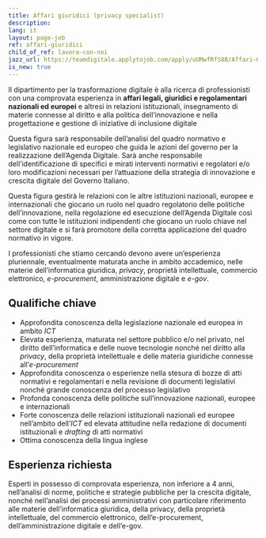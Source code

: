 ```yaml
---
title: Affari giuridici (privacy specialist)
description:
lang: it
layout: page-job
ref: affari-giuridici
child_of_ref: lavora-con-noi
jazz_url: https://teamdigitale.applytojob.com/apply/uUMwfRfS8B/Affari-Giuridici-privacy-Specialist
is_new: true
---
```


Il dipartimento per la trasformazione digitale è alla ricerca di
professionisti con una comprovata esperienza in **affari legali,
giuridici e regolamentari nazionali ed europei** e altresì in relazioni
istituzionali, insegnamento di materie connesse al diritto e alla
politica dell’innovazione e nella progettazione e gestione di iniziative
di inclusione digitale

Questa figura sarà responsabile dell’analisi del quadro normativo e
legislativo nazionale ed europeo che guida le azioni del governo per la
realizzazione dell’Agenda Digitale. Sarà anche responsabile
dell’identificazione di specifici e mirati interventi normativi e
regolatori e/o loro modificazioni necessari per l’attuazione della
strategia di innovazione e crescita digitale del Governo Italiano.

Questa figura gestirà le relazioni con le altre istituzioni nazionali,
europee e internazionali che giocano un ruolo nel quadro regolatorio
delle politiche dell’innovazione, nella regolazione ed esecuzione
dell’Agenda Digitale così come con tutte le istituzioni indipendenti che
giocano un ruolo chiave nel settore digitale e si farà promotore della
corretta applicazione del quadro normativo in vigore.

I professionisti che stiamo cercando devono avere un’esperienza
pluriennale, eventualmente maturata anche in ambito accademico, nelle
materie dell’informatica giuridica, *privacy*, proprietà intellettuale,
commercio elettronico, *e-procurement*, amministrazione digitale e
*e-gov*.

## Qualifiche chiave

-   Approfondita conoscenza della legislazione nazionale ed europea in
    ambito *ICT*
-   Elevata esperienza, maturata nel settore pubblico e/o nel privato,
    nel diritto dell’informatica e delle nuove tecnologie nonché nel
    diritto alla *privacy*, della proprietà intellettuale e delle
    materia giuridiche connesse all’*e-procurement*
-   Approfondita conoscenza o esperienze nella stesura di bozze di atti
    normativi e regolamentari e nella revisione di documenti legislativi
    nonché grande conoscenza del processo legislativo
-   Profonda conoscenza delle politiche sull’innovazione nazionali,
    europee e internazionali
-   Forte conoscenza delle relazioni istituzionali nazionali ed europee
    nell’ambito dell’*ICT* ed elevata attitudine nella redazione di
    documenti istituzionali e *drafting* di atti normativi
-   Ottima conoscenza della lingua inglese

## Esperienza richiesta

Esperti in possesso di comprovata esperienza, non inferiore a 4 anni, nell’analisi di norme,
politiche e strategie pubbliche per la crescita digitale, nonché nell’analisi dei processi
amministrativi con particolare riferimento alle materie dell’informatica giuridica, della
privacy, della proprietà intellettuale, del commercio elettronico, dell’e-procurement,
dell’amministrazione digitale e dell’e-gov.

